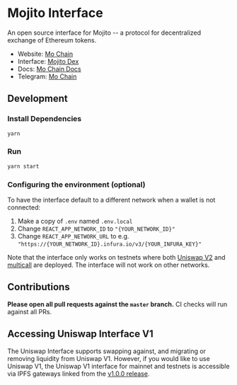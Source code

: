 # Mojito Interface

An open source interface for Mojito -- a protocol for decentralized exchange of Ethereum tokens.

- Website: [Mo Chain](https://mochain.app/)
- Interface: [Mojito Dex](https://mojito.to/)
- Docs: [Mo Chain Docs](https://modocs.app/)
- Telegram: [Mo Chain](https://t.me/mochain_official)

## Development

### Install Dependencies

```bash
yarn
```

### Run

```bash
yarn start
```

### Configuring the environment (optional)

To have the interface default to a different network when a wallet is not connected:

1. Make a copy of `.env` named `.env.local`
2. Change `REACT_APP_NETWORK_ID` to `"{YOUR_NETWORK_ID}"`
3. Change `REACT_APP_NETWORK_URL` to e.g. `"https://{YOUR_NETWORK_ID}.infura.io/v3/{YOUR_INFURA_KEY}"` 

Note that the interface only works on testnets where both 
[Uniswap V2](https://uniswap.org/docs/v2/smart-contracts/factory/) and 
[multicall](https://github.com/makerdao/multicall) are deployed.
The interface will not work on other networks.

## Contributions

**Please open all pull requests against the `master` branch.** 
CI checks will run against all PRs.

## Accessing Uniswap Interface V1

The Uniswap Interface supports swapping against, and migrating or removing liquidity from Uniswap V1. However,
if you would like to use Uniswap V1, the Uniswap V1 interface for mainnet and testnets is accessible via IPFS gateways 
linked from the [v1.0.0 release](https://github.com/Uniswap/uniswap-interface/releases/tag/v1.0.0).
